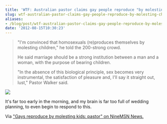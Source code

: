 ```yaml
---
title: 'WTF: Australian pastor claims gay people reproduce "by molesting children"'
slug: wtf-australian-pastor-claims-gay-people-reproduce-by-molesting-children
aliases:
- /blog/post/wtf-australian-pastor-claims-gay-people-reproduce-by-molesting-children
date: '2012-08-15T10:30:23'
---
```


<blockquote><p>"I'm convinced that homosexuals (re)produces themselves by molesting children," he told the 200-strong crowd.<br/></p>

<p>He said marriage should be a strong institution between a man and a woman, with the purpose of bearing children.</p>

<p>"In the absence of this biological principle, sex becomes very instrumental, the satisfaction of pleasure and, I'll say it straight out, lust," Pastor Walker said.</p>
</blockquote>

<p><img src=http://i.imgur.com/TURCz.gif /></p>

<p>It's far too early in the morning, and my brain is far too full of wedding planning, to even begin to respond to  this.</p>

<p>Via <a href="http://news.ninemsn.com.au/article.aspx?id=8516146">"Gays reproduce by molesting kids: pastor" on NineMSN News.</a></p>

<!--more-->
